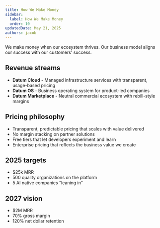 ```yaml
---
title: How We Make Money
sidebar:
  label: How We Make Money
  order: 10
updatedDate: May 21, 2025
authors: jacob
---
```


We make money when our ecosystem thrives. Our business model aligns our success with our customers' success.

## Revenue streams
- **Datum Cloud** - Managed infrastructure services with transparent, usage-based pricing
- **Datum OS** - Business operating system for product-led companies
- **Datum Marketplace** - Neutral commercial ecosystem with rebill-style margins

## Pricing philosophy
- Transparent, predictable pricing that scales with value delivered
- No margin stacking on partner solutions
- Free tiers that let developers experiment and learn
- Enterprise pricing that reflects the business value we create

## 2025 targets
- $25k MRR
- 500 quality organizations on the platform
- 5 AI native companies "leaning in"

## 2027 vision
- $2M MRR
- 70% gross margin
- 120% net dollar retention